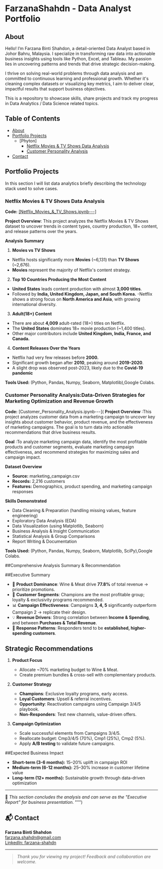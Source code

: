 # FarzanaShahdn - Data Analyst Portfolio
## About
Hello! I’m Farzana Binti Shahdon, a detail-oriented Data Analyst based in Johor Bahru, Malaysia. I specialize in transforming raw data into actionable business insights using tools like Python, Excel, and Tableau. My passion lies in uncovering patterns and trends that drive strategic decision-making.

I thrive on solving real-world problems through data analysis and am committed to continuous learning and professional growth. Whether it's cleaning complex datasets or visualizing key metrics, I aim to deliver clear, impactful results that support business objectives.

This is a repository to showcase skills, share projects and track my progress in Data Analytics / Data Science related topics.

## Table of Contents
- [About](about)
- [Portfolio Projects](portfolio-projects)
  - [Phyton]
    - [Netflix Movies & TV Shows Data Analysis](#netflix-movies-&-tv-shows-data-analysis)
    - [Customer Personality Analysis](#customer-personality-analysis)
- [Contact](#contact)

## Portfolio Projects
In this section I will list data analytics briefly describing the technology stack used to solve cases.

### Netflix Movies & TV Shows Data Analysis
**Code:** [[Netflix_Movies_&_TV_Shows.ipynb---]](https://github.com/FarzanaShahdn/Data-Analysis-Portfolio-/blob/main/Netflix_Movies_%26_TV_Shows.ipynb)

**Project Overview**: This project analyzes the Netflix Movies & TV Shows dataset to uncover trends in content types, country production, 18+ content, and release patterns over the years.

**Analysis Summary**
1) **Movies vs TV Shows**
- Netflix hosts significantly more **Movies** (~6,131) than **TV Shows** (~2,676).
- **Movies** represent the majority of Netflix's content strategy.

2) **Top 10 Countries Producing the Most Content**
- **United States** leads content production with almost **3,000 titles**.
- Followed by **India, United Kingdom, Japan, and South Korea.**
-Netflix shows a strong focus on **North America and Asia**, with growing international diversity.

3) **Adult(18+) Content**
- There are about **4,009** adult-rated (18+) titles on Netflix.
- The **United States** dominates 18+ movie production (~1,400 titles).
- Other major contributors include **United Kingdom, India, France, and Canada.**
  
4) **Content Releases Over the Years**
- Netflix had very few releases before **2000.**
- Significant growth began after **2010**, peaking around **2019-2020**.
- A slight drop was observed post-2023, likely due to the **Covid-19 pandemic**

**Tools Used:** (Python, Pandas, Numpy, Seaborn, Matplotlib),Google Colabs.

### Customer Personality Analysis:Data-Driven Strategies for Marketing Optimization and Revenue Growth

**Code:** [Customer_Personality_Analysis.ipynb---](
**Project Overview** :This project analyzes customer data from a marketing campaign to uncover key insights about customer behavior, product revenue, and the effectiveness of marketing campaigns. The goal is to turn data into actionable recommendations that drive business results.

**Goal** :To analyze marketing campaign data, identify the most profitable products and customer segments, evaluate marketing campaign effectiveness, and recommend strategies for maximizing sales and campaign impact.

**Dataset Overview**
- **Source:** marketing_campaign.csv
- **Records:** 2,216 customers
- **Features:** Demographics, product spending, and marketing campaign responses


**Skills Demonstrated**
- Data Cleaning & Preparation (handling missing values, feature engineering)
- Exploratory Data Analysis (EDA)
- Data Visualization (using Matplotlib, Seaborn)
- Business Analysis & Insight Communication
- Statistical Analysis & Group Comparisons
- Report Writing & Documentation

**Tools Used:** (Python, Pandas, Numpy, Seaborn, Matplotlib, SciPy),Google Colabs.

##Comprehensive Analysis Summary & Recommendation

##Executive Summary

- 🍷 **Product Dominance**: Wine & Meat drive **77.8%** of total revenue → prioritize promotions.  
- 👥 **Customer Segments**: Champions are the most profitable group; loyalty & exclusivity programs recommended.  
- 📊 **Campaign Effectiveness**: Campaigns **3, 4, 5** significantly outperform Campaign 2 → replicate their design.  
- 💡 **Revenue Drivers**: Strong correlation between **Income & Spending**, and between **Purchases & Total Revenue**.  
- 🎯 **Response Patterns**: Responders tend to be **established, higher-spending customers**.  

## Strategic Recommendations

1. **Product Focus**  
   - Allocate ~70% marketing budget to Wine & Meat.  
   - Create premium bundles & cross-sell with complementary products.  

2. **Customer Strategy**  
   - **Champions**: Exclusive loyalty programs, early access.  
   - **Loyal Customers**: Upsell & referral incentives.  
   - **Opportunity**: Reactivation campaigns using Campaign 3/4/5 playbook.  
   - **Non-Responders**: Test new channels, value-driven offers.  

3. **Campaign Optimization**  
   - Scale successful elements from Campaigns 3/4/5.  
   - Reallocate budget: Cmp3/4/5 (70%), Cmp1 (25%), Cmp2 (5%).  
   - Apply **A/B testing** to validate future campaigns.  

##Expected Business Impact

- **Short-term (3-6 months):** 15–20% uplift in campaign ROI  
- **Medium-term (6-12 months):** 25–30% increase in customer lifetime value  
- **Long-term (12+ months):** Sustainable growth through data-driven optimization  

---
📌 *This section concludes the analysis and can serve as the "Executive Report" for business presentation.*
""")


## 📬 Contact
**Farzana Binti Shahdon**  
[farzana.shahdn@gmail.com](mailto:farzana.shahdn@gmail.com)  
[LinkedIn: farzana-shahdn]([www.linkedin.com/in/farzana-shahdn](https://www.linkedin.com/in/farzana-shahdn/))

---

> _Thank you for viewing my project! Feedback and collaboration are welcome._
